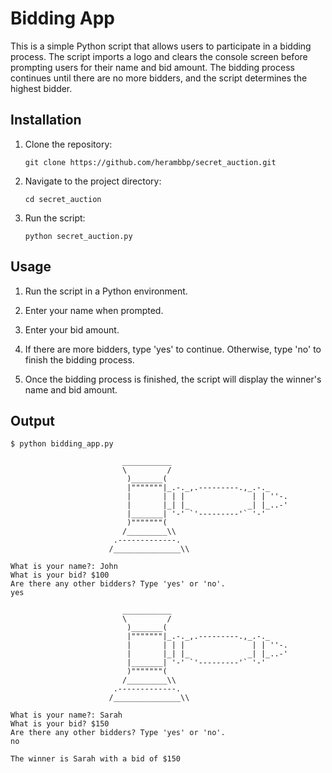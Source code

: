 # Bidding App

This is a simple Python script that allows users to participate in a bidding process. The script imports a logo and clears the console screen before prompting users for their name and bid amount. The bidding process continues until there are no more bidders, and the script determines the highest bidder.

## Installation

1. Clone the repository:
   ```
   git clone https://github.com/herambbp/secret_auction.git
   ```

2. Navigate to the project directory:
   ```
   cd secret_auction
   ```

3. Run the script:
   ```
   python secret_auction.py
   ```

## Usage

1. Run the script in a Python environment.

2. Enter your name when prompted.

3. Enter your bid amount.

4. If there are more bidders, type 'yes' to continue. Otherwise, type 'no' to finish the bidding process.

5. Once the bidding process is finished, the script will display the winner's name and bid amount.

## Output

```
$ python bidding_app.py

                         ___________
                         \         /
                          )_______(
                          |"""""""|_.-._,.---------.,_.-._
                          |       | | |               | | ''-.
                          |       |_| |_             _| |_..-'
                          |_______| '-' `'---------'` '-'
                          )"""""""(
                         /_________\\
                       .-------------.
                      /_______________\\
                      
What is your name?: John
What is your bid? $100
Are there any other bidders? Type 'yes' or 'no'.
yes

                         ___________
                         \         /
                          )_______(
                          |"""""""|_.-._,.---------.,_.-._
                          |       | | |               | | ''-.
                          |       |_| |_             _| |_..-'
                          |_______| '-' `'---------'` '-'
                          )"""""""(
                         /_________\\
                       .-------------.
                      /_______________\\
                      
What is your name?: Sarah
What is your bid? $150
Are there any other bidders? Type 'yes' or 'no'.
no

The winner is Sarah with a bid of $150
```
